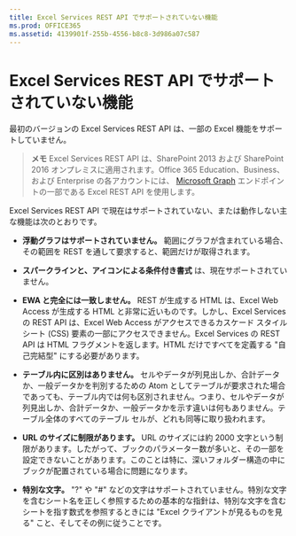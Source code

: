 ```yaml
---
title: Excel Services REST API でサポートされていない機能
ms.prod: OFFICE365
ms.assetid: 4139901f-255b-4556-b8c8-3d986a07c587
---
```



# Excel Services REST API でサポートされていない機能

最初のバージョンの Excel Services REST API は、一部の Excel 機能をサポートしていません。 
  
    
    


> **メモ**
> Excel Services REST API は、SharePoint 2013 および SharePoint 2016 オンプレミスに適用されます。Office 365 Education、Business、および Enterprise の各アカウントには、  [Microsoft Graph](http://graph.microsoft.io/ja-jp/docs/api-reference/v1.0/resources/excel
) エンドポイントの一部である Excel REST API を使用します。
  
    
    


Excel Services REST API で現在はサポートされていない、または動作しない主な機能は次のとおりです。
  
    
    


- **浮動グラフはサポートされていません。** 範囲にグラフが含まれている場合、その範囲を REST を通して要求すると、範囲だけが取得されます。
    
  
- **スパークラインと、アイコンによる条件付き書式** は、現在サポートされていません。
    
  
- **EWA と完全には一致しません。** REST が生成する HTML は、Excel Web Access が生成する HTML と非常に近いものです。しかし、Excel Services の REST API は、Excel Web Access がアクセスできるカスケード スタイル シート (CSS) 要素の一部にアクセスできません。Excel Services の REST API は HTML フラグメントを返します。HTML だけですべてを定義する "自己完結型" にする必要があります。
    
  
- **テーブル内に区別はありません。** セルやデータが列見出しか、合計データか、一般データかを判別するための Atom としてテーブルが要求された場合であっても、テーブル内では何も区別されません。つまり、セルやデータが列見出しか、合計データか、一般データかを示す違いは何もありません。テーブル全体のすべてのテーブル セルが、どれも同等に取り扱われます。
    
  
- **URL のサイズに制限があります。** URL のサイズには約 2000 文字という制限があります。したがって、ブックのパラメーター数が多いと、その一部を設定できないことがあります。このことは特に、深いフォルダー構造の中にブックが配置されている場合に問題になります。
    
  
- **特別な文字。** "?" や "#" などの文字はサポートされていません。特別な文字を含むシート名を正しく参照するための基本的な指針は、特別な文字を含むシートを指す数式を参照するときには "Excel クライアントが見るものを見る" こと、そしてその例に従うことです。
    
  

